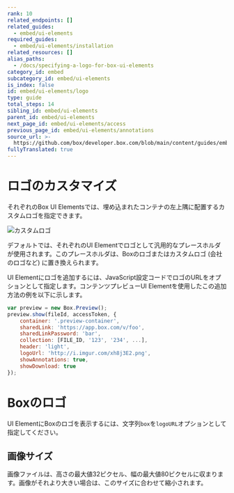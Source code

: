 ```yaml
---
rank: 10
related_endpoints: []
related_guides:
  - embed/ui-elements
required_guides:
  - embed/ui-elements/installation
related_resources: []
alias_paths:
  - /docs/specifying-a-logo-for-box-ui-elements
category_id: embed
subcategory_id: embed/ui-elements
is_index: false
id: embed/ui-elements/logo
type: guide
total_steps: 14
sibling_id: embed/ui-elements
parent_id: embed/ui-elements
next_page_id: embed/ui-elements/access
previous_page_id: embed/ui-elements/annotations
source_url: >-
  https://github.com/box/developer.box.com/blob/main/content/guides/embed/ui-elements/logo.md
fullyTranslated: true
---
```

# ロゴのカスタマイズ

それぞれのBox UI Elementsでは、埋め込まれたコンテナの左上隅に配置するカスタムロゴを指定できます。

<ImageFrame border>

![カスタムロゴ](./images/elements-logo.png)

</ImageFrame>

デフォルトでは、それぞれのUI Elementでロゴとして汎用的なプレースホルダが使用されます。このプレースホルダは、Boxのロゴまたはカスタムロゴ (会社のロゴなど) に置き換えられます。

UI Elementにロゴを追加するには、JavaScript設定コードでロゴのURLをオプションとして指定します。コンテンツプレビューUI Elementを使用したこの追加方法の例を以下に示します。

```js
var preview = new Box.Preview();
preview.show(fileId, accessToken, {
    container: '.preview-container',
    sharedLink: 'https://app.box.com/v/foo',
    sharedLinkPassword: 'bar',
    collection: [FILE_ID, '123', '234', ...],
    header: 'light',
    logoUrl: 'http://i.imgur.com/xh8j3E2.png',
    showAnnotations: true,
    showDownload: true
});
```

<Message>

# Boxのロゴ

UI ElementにBoxのロゴを表示するには、文字列`box`を`logoURL`オプションとして指定してください。

</Message>

## 画像サイズ

画像ファイルは、高さの最大値32ピクセル、幅の最大値80ピクセルに収まります。画像がそれより大きい場合は、このサイズに合わせて縮小されます。
